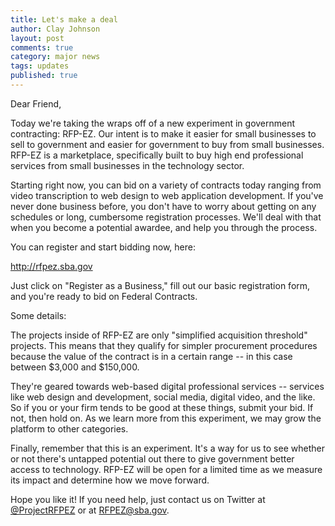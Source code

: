```yaml
---
title: Let's make a deal
author: Clay Johnson
layout: post
comments: true
category: major news
tags: updates
published: true
---
```


Dear Friend,

Today we're taking the wraps off of a new experiment in government contracting: RFP-EZ. Our intent is to make it easier for small businesses to sell to government and easier for government to buy from small businesses. RFP-EZ is a marketplace, specifically built to buy high end professional services from small businesses in the technology sector. 

Starting right now, you can bid on a variety of contracts today ranging from video transcription to web design to web application development. If you've never done business before, you don't have to worry about getting on any schedules or long, cumbersome registration processes. We'll deal with that when you become a potential awardee, and help you through the process.

You can register and start bidding now, here: 

http://rfpez.sba.gov

Just click on "Register as a Business," fill out our basic registration form, and you're ready to bid on Federal Contracts. 

Some details:

The projects inside of RFP-EZ are only "simplified acquisition threshold" projects. This means that they qualify for simpler procurement procedures because the value of the contract is in a certain range -- in this case between $3,000 and $150,000. 

They're geared towards web-based digital professional services -- services like web design and development, social media, digital video, and the like. So if you or your firm tends to be good at these things, submit your bid. If not, then hold on. As we learn more from this experiment, we may grow the platform to other categories.

Finally, remember that this is an experiment. It's a way for us to see whether or not there's untapped potential out there to give government better access to technology. RFP-EZ will be open for a limited time as we measure its impact and determine how we move forward.

Hope you like it! If you need help, just contact us on Twitter at [@ProjectRFPEZ](http://www.twitter.com/projectrfpez) or at [RFPEZ@sba.gov](mailto:RFPEZ@sba.gov).

